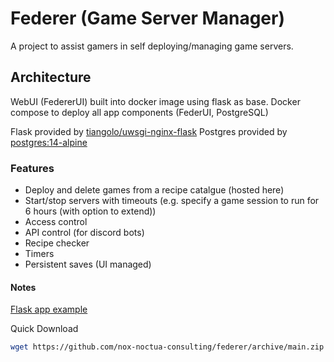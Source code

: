 # Federer (Game Server Manager)

A project to assist gamers in self deploying/managing game servers.

## Architecture

WebUI (FedererUI) built into docker image using flask as base.
Docker compose to deploy all app components (FederUI, PostgreSQL)

Flask provided by [tiangolo/uwsgi-nginx-flask](https://hub.docker.com/r/tiangolo/uwsgi-nginx-flask/)
Postgres provided by [postgres:14-alpine](https://hub.docker.com/_/postgres)

### Features

- Deploy and delete games from a recipe catalgue (hosted here)
- Start/stop servers with timeouts (e.g. specify a game session to run for 6 hours (with option to extend))
- Access control
- API control (for discord bots)
- Recipe checker
- Timers
- Persistent saves (UI managed)


#### Notes

[Flask app example](https://ianlondon.github.io/blog/deploy-flask-docker-nginx/)

Quick Download
```bash
wget https://github.com/nox-noctua-consulting/federer/archive/main.zip
```